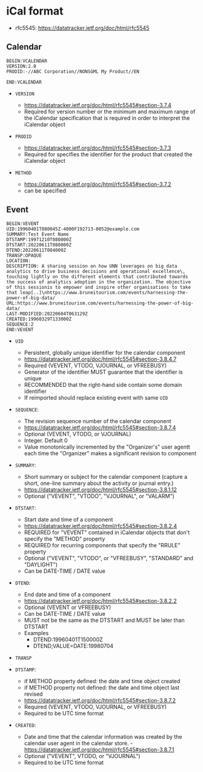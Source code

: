 # iCal format

- rfc5545: https://datatracker.ietf.org/doc/html/rfc5545

## Calendar 
```
BEGIN:VCALENDAR
VERSION:2.0
PRODID:-//ABC Corporation//NONSGML My Product//EN

END:VCALENDAR
```
- `VERSION`
   - https://datatracker.ietf.org/doc/html/rfc5545#section-3.7.4
   - Required
for version number or the minimum and maximum range of the iCalendar specification that is required in order to interpret the iCalendar object

- `PRODID`
   - https://datatracker.ietf.org/doc/html/rfc5545#section-3.7.3
   - Required
for specifies the identifier for the product that created the iCalendar object
- `METHOD`
   - https://datatracker.ietf.org/doc/html/rfc5545#section-3.7.2
   - can be specified

## Event 
```
BEGIN:VEVENT
UID:19960401T080045Z-4000F192713-0052@example.com
SUMMARY:Test Event Name
DTSTAMP:19971210T080000Z
DTSTART:20220611T080000Z
DTEND:20220611T084000Z
TRANSP:OPAQUE
LOCATION:
DESCRIPTION: A sharing session on how UNN leverages on big data analytics to drive business decisions and operational excellence\,  touching lightly on the different elements that contributed towards the success of analytics adoption in the organization. The objective of this sessionis to empower and inspire other organisations to take that leap[..]\nhttps://www.bruneitourism.com/events/harnessing-the-power-of-big-data/
URL:https://www.bruneitourism.com/events/harnessing-the-power-of-big-data/
LAST-MODIFIED:20220604T063129Z
CREATED:19960329T133000Z
SEQUENCE:2
END:VEVENT
```

- `UID`
   - Persistent, globally unique identifier for the calendar component
   - https://datatracker.ietf.org/doc/html/rfc5545#section-3.8.4.7
   - Required (VEVENT, VTODO, VJOURNAL, or VFREEBUSY)
   - Generator of the identifier MUST guarantee that the identifier is unique
   - RECOMMENDED that the right-hand side contain some domain identifier
   - If reimported should replace existing event with same `UID`
- `SEQUENCE`:
   - The revision sequence number of the calendar component
   - https://datatracker.ietf.org/doc/html/rfc5545#section-3.8.7.4
   - Optional (VEVENT, VTODO, or VJOURNAL)
   - Integer. Default 0
   - Value monotonically incremented by the "Organizer's" user agentt each time the "Organizer" makes a significant revision to component

- `SUMMARY`: 
   - Short summary or subject for the calendar component (capture a short, one-line summary about the activity or journal entry.)
   - https://datatracker.ietf.org/doc/html/rfc5545#section-3.8.1.12
   - Optional ("VEVENT", "VTODO", "VJOURNAL", or "VALARM")

- `DTSTART`:
    - Start date and time of a component
    - https://datatracker.ietf.org/doc/html/rfc5545#section-3.8.2.4
    - REQUIRED for "VEVENT" contained in iCalendar objects that don't specify the "METHOD" property
    - REQUIRED for recurring components that specify the "RRULE" property
    - Optional ("VEVENT", "VTODO", or "VFREEBUSY", "STANDARD" and "DAYLIGHT")
    - Can be DATE-TIME / DATE value

- `DTEND`:
    - End date and time of a component
    - https://datatracker.ietf.org/doc/html/rfc5545#section-3.8.2.2
    - Optional (VEVENT or VFREEBUSY)
    - Can be DATE-TIME / DATE value
    - MUST not be the same as the DTSTART and MUST be later than DTSTART
    - Examples
       - DTEND:19960401T150000Z
       - DTEND;VALUE=DATE:19980704

- `TRANSP`
- `DTSTAMP`:
    - if METHOD property defined: the date and time object created
    - if METHOD property not defined: the date and time object last revised
    - https://datatracker.ietf.org/doc/html/rfc5545#section-3.8.7.2
    - Required (VEVENT, VTODO, VJOURNAL, or VFREEBUSY)
    - Required to be UTC time format
- `CREATED`: 
    - Date and time that the calendar information was created by the calendar user agent in the calendar store.    - https://datatracker.ietf.org/doc/html/rfc5545#section-3.8.7.1
    - Optional ("VEVENT", VTODO, or "VJOURNAL")
    - Required to be UTC time format

